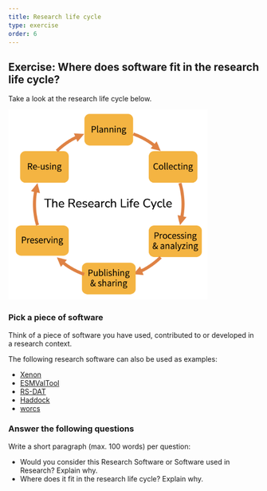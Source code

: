 ```yaml
---
title: Research life cycle
type: exercise
order: 6
---
```


## Exercise: Where does software fit in the research life cycle?

Take a look at the research life cycle below.

<img src="media/researchcycle.png" alt="The Research Life Cycle" width="400"/>

### Pick a piece of software

Think of a piece of software you have used, contributed to or developed in a research context.

The following research software can also be used as examples:

- [Xenon](https://research-software-directory.org/software/xenon)
- [ESMValTool](https://research-software-directory.org/software/esmvaltool)
- [RS-DAT](https://research-software-directory.org/projects/rs-dat)
- [Haddock](https://research-software-directory.org/software/haddock3)
- [worcs](https://cjvanlissa.github.io/worcs/index.html)

### Answer the following questions 
Write a short paragraph (max. 100 words) per question:

- Would you consider this Research Software or Software used in Research? Explain why.
- Where does it fit in the research life cycle? Explain why.
